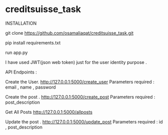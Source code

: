 # creditsuisse_task

INSTALLATION

git clone https://github.com/osamaliaqat/creditsuisse_task.git

pip install requirements.txt

run app.py

I have used JWT(json web token) just for the user identity purpose .

API Endpoints :

Create the User.
http://127.0.0.1:5000/create_user
Parameters required : email , name , password

Create the post .
http://127.0.0.1:5000/create_post
Parameters required : post_description


Get All Posts
http://127.0.0.1:5000/allposts

Update the post .
http://127.0.0.1:5000/update_post
Parameters required : id , post_description
